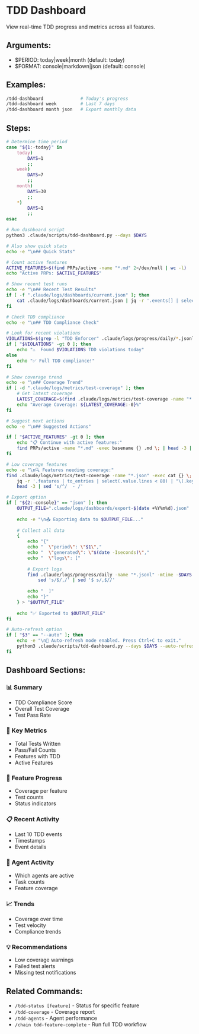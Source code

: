 # TDD Dashboard

View real-time TDD progress and metrics across all features.

## Arguments:
- $PERIOD: today|week|month (default: today)
- $FORMAT: console|markdown|json (default: console)

## Examples:
```bash
/tdd-dashboard              # Today's progress
/tdd-dashboard week         # Last 7 days
/tdd-dashboard month json   # Export monthly data
```

## Steps:

```bash
# Determine time period
case "${1:-today}" in
    today)
        DAYS=1
        ;;
    week)
        DAYS=7
        ;;
    month)
        DAYS=30
        ;;
    *)
        DAYS=1
        ;;
esac

# Run dashboard script
python3 .claude/scripts/tdd-dashboard.py --days $DAYS

# Also show quick stats
echo -e "\n## Quick Stats"

# Count active features
ACTIVE_FEATURES=$(find PRPs/active -name "*.md" 2>/dev/null | wc -l)
echo "Active PRPs: $ACTIVE_FEATURES"

# Show recent test runs
echo -e "\n## Recent Test Results"
if [ -f ".claude/logs/dashboards/current.json" ]; then
    cat .claude/logs/dashboards/current.json | jq -r '.events[] | select(.type == "test_run") | "\(.timestamp | split("T")[0]) \(.feature): \(.status)"' | head -5
fi

# Check TDD compliance
echo -e "\n## TDD Compliance Check"

# Look for recent violations
VIOLATIONS=$(grep -l "TDD Enforcer" .claude/logs/progress/daily/*.jsonl 2>/dev/null | wc -l)
if [ "$VIOLATIONS" -gt 0 ]; then
    echo "⚠️  Found $VIOLATIONS TDD violations today"
else
    echo "✅ Full TDD compliance!"
fi

# Show coverage trend
echo -e "\n## Coverage Trend"
if [ -d ".claude/logs/metrics/test-coverage" ]; then
    # Get latest coverage
    LATEST_COVERAGE=$(find .claude/logs/metrics/test-coverage -name "*.json" -exec cat {} \; | jq -r '.features | to_entries | map(.value.lines) | add/length' 2>/dev/null || echo "0")
    echo "Average Coverage: ${LATEST_COVERAGE:-0}%"
fi

# Suggest next actions
echo -e "\n## Suggested Actions"

if [ "$ACTIVE_FEATURES" -gt 0 ]; then
    echo "📋 Continue with active features:"
    find PRPs/active -name "*.md" -exec basename {} .md \; | head -3 | sed 's/^/  - /'
fi

# Low coverage features
echo -e "\n🔍 Features needing coverage:"
find .claude/logs/metrics/test-coverage -name "*.json" -exec cat {} \; | \
    jq -r '.features | to_entries | select(.value.lines < 80) | "\(.key): \(.value.lines)%"' 2>/dev/null | \
    head -3 | sed 's/^/  - /'

# Export option
if [ "${2:-console}" == "json" ]; then
    OUTPUT_FILE=".claude/logs/dashboards/export-$(date +%Y%m%d).json"
    
    echo -e "\n📤 Exporting data to $OUTPUT_FILE..."
    
    # Collect all data
    {
        echo "{"
        echo "  \"period\": \"$1\","
        echo "  \"generated\": \"$(date -Iseconds)\","
        echo "  \"logs\": ["
        
        # Export logs
        find .claude/logs/progress/daily -name "*.jsonl" -mtime -$DAYS -exec cat {} \; | \
            sed 's/$/,/' | sed '$ s/,$//'
        
        echo "  ]"
        echo "}"
    } > "$OUTPUT_FILE"
    
    echo "✅ Exported to $OUTPUT_FILE"
fi

# Auto-refresh option
if [ "$3" == "--auto" ]; then
    echo -e "\n🔄 Auto-refresh mode enabled. Press Ctrl+C to exit."
    python3 .claude/scripts/tdd-dashboard.py --days $DAYS --auto-refresh
fi
```

## Dashboard Sections:

### 📊 Summary
- TDD Compliance Score
- Overall Test Coverage
- Test Pass Rate

### 🎯 Key Metrics
- Total Tests Written
- Pass/Fail Counts
- Features with TDD
- Active Features

### 🚀 Feature Progress
- Coverage per feature
- Test counts
- Status indicators

### 📋 Recent Activity
- Last 10 TDD events
- Timestamps
- Event details

### 🤖 Agent Activity
- Which agents are active
- Task counts
- Feature coverage

### 📈 Trends
- Coverage over time
- Test velocity
- Compliance trends

### 💡 Recommendations
- Low coverage warnings
- Failed test alerts
- Missing test notifications

## Related Commands:
- `/tdd-status [feature]` - Status for specific feature
- `/tdd-coverage` - Coverage report
- `/tdd-agents` - Agent performance
- `/chain tdd-feature-complete` - Run full TDD workflow

